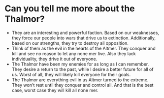# Can you tell me more about the Thalmor?
- They are an interesting and powerful faction. Based on our weaknesses, they force our people into wars that drive us to extinction. Additionally, based on our strengths, they try to destroy all opposition.
- Think of them as the evil in the hearts of the Altmer. They conquer and kill and see no reason to let any none mer live. Also they lack individuality, they drive it out of everyone.
- The Thalmor have been my enemies for as long as I can remember. They desire a return to the past, while I desire a better future for all of us. Worst of all, they will likely kill everyone for their goals.
- The Thalmor are everything evil in us Altmer turned to the extreme. They won't rest until they conquer and control all. And that is the best case, worst case they will kill all none mer.
